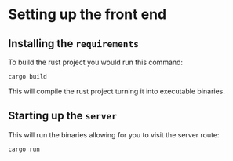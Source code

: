 # Setting up the front end
## Installing the `requirements`
To build the rust project you would run this command:
```
cargo build
```
This will compile the rust project turning it into executable binaries. 


## Starting up the `server`
This will run the binaries allowing for you to visit the server route:
```
cargo run
```